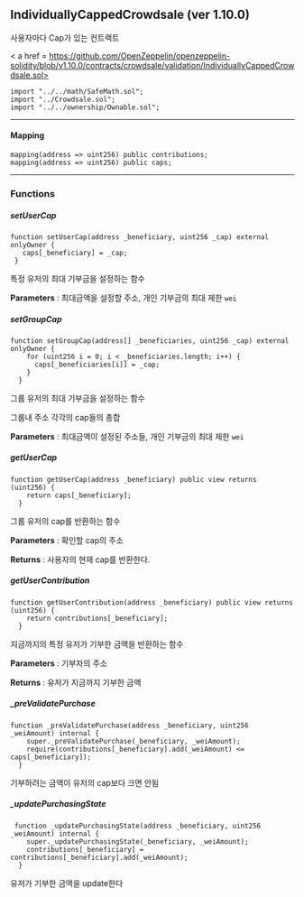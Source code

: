 

## IndividuallyCappedCrowdsale (ver 1.10.0)

사용자마다 Cap가 있는 컨트랙트

< a href = https://github.com/OpenZeppelin/openzeppelin-solidity/blob/v1.10.0/contracts/crowdsale/validation/IndividuallyCappedCrowdsale.sol>

````
import "../../math/SafeMath.sol";
import "../Crowdsale.sol";
import "../../ownership/Ownable.sol";
````

------



#### Mapping

````
mapping(address => uint256) public contributions;
mapping(address => uint256) public caps;
````



------



### Functions



##### setUserCap 

````
function setUserCap(address _beneficiary, uint256 _cap) external onlyOwner {
   caps[_beneficiary] = _cap;
 }
````

특정 유저의 최대 기부금을 설정하는 함수

**Parameters** : 최대금액을 설정할 주소, 개인 기부금의 최대 제한 `wei`



##### setGroupCap

````
function setGroupCap(address[] _beneficiaries, uint256 _cap) external onlyOwner {
    for (uint256 i = 0; i < _beneficiaries.length; i++) {
      caps[_beneficiaries[i]] = _cap;
    }
  }
````

그룹 유저의 최대 기부금을 설정하는 함수

그룹내 주소 각각의 cap들의 총합

**Parameters** : 최대금액이 설정된 주소들, 개인 기부금의 최대 제한 `wei`



##### getUserCap

```
function getUserCap(address _beneficiary) public view returns (uint256) {
    return caps[_beneficiary];
  }
```

그룹 유저의 cap를 반환하는 함수

**Parameters** : 확인할 cap의 주소

**Returns** : 사용자의 현재 cap를 반환한다.



##### getUserContribution

```
function getUserContribution(address _beneficiary) public view returns (uint256) {
    return contributions[_beneficiary];
  }
```

지금까지의 특정 유저가 기부한 금액을 반환하는 함수

**Parameters** : 기부자의 주소

**Returns** : 유저가 지금까지 기부한 금액



##### _preValidatePurchase 

````
function _preValidatePurchase(address _beneficiary, uint256 _weiAmount) internal {
    super._preValidatePurchase(_beneficiary, _weiAmount);
    require(contributions[_beneficiary].add(_weiAmount) <= caps[_beneficiary]);
  }
````

기부하려는 금액이 유저의 cap보다 크면 안됨



##### _updatePurchasingState 

````
 function _updatePurchasingState(address _beneficiary, uint256 _weiAmount) internal {
    super._updatePurchasingState(_beneficiary, _weiAmount);
    contributions[_beneficiary] = contributions[_beneficiary].add(_weiAmount);
  }
````

유저가 기부한 금액을 update한다